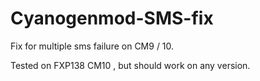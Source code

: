 Cyanogenmod-SMS-fix
===================

Fix for multiple sms failure on CM9 / 10.

Tested on FXP138 CM10 , but should work on any version.
